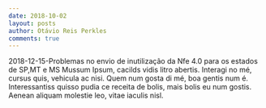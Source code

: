 ```yaml
---
date: 2018-10-02
layout: posts
author: Otávio Reis Perkles
comments: true
---
```

2018-12-15-Problemas no envio de inutilização da Nfe 4.0 para os estados de SP,MT e MS
Mussum Ipsum, cacilds vidis litro abertis. Interagi no mé, cursus quis, vehicula ac nisi. Quem num gosta di mé, boa gentis num é. Interessantiss quisso pudia ce receita de bolis, mais bolis eu num gostis. Aenean aliquam molestie leo, vitae iaculis nisl.
